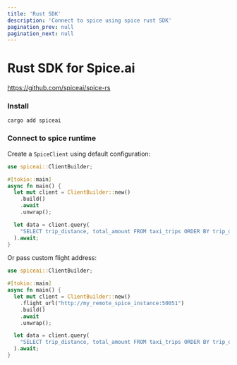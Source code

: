 ```yaml
---
title: 'Rust SDK'
description: 'Connect to spice using spice rust SDK'
pagination_prev: null
pagination_next: null
---
```


# Rust SDK for Spice.ai

https://github.com/spiceai/spice-rs


### Install

```shell
cargo add spiceai
```

### Connect to spice runtime

Create a `SpiceClient` using default configuration:

```rust
use spiceai::ClientBuilder;

#[tokio::main]
async fn main() {
  let mut client = ClientBuilder::new()
    .build()
    .await
    .unwrap();

  let data = client.query(
    "SELECT trip_distance, total_amount FROM taxi_trips ORDER BY trip_distance DESC LIMIT 10;"
  ).await;
}
```

Or pass custom flight address:

```rust
use spiceai::ClientBuilder;

#[tokio::main]
async fn main() {
  let mut client = ClientBuilder::new()
    .flight_url("http://my_remote_spice_instance:50051")
    .build()
    .await
    .unwrap();

  let data = client.query(
    "SELECT trip_distance, total_amount FROM taxi_trips ORDER BY trip_distance DESC LIMIT 10;"
  ).await;
}
```